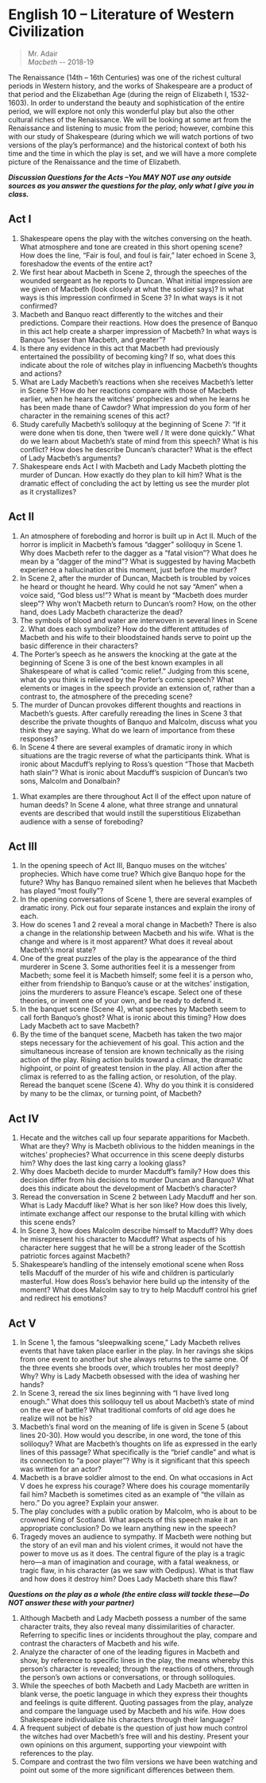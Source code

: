 # English 10 – Literature of Western Civilization                                        
> Mr. Adair\
> *Macbeth* -- 2018-19                                                                                                          
 
The Renaissance (14th – 16th Centuries) was one of the richest cultural periods in Western history, and the works of Shakespeare are a product of that period and the Elizabethan Age (during the reign of Elizabeth I, 1532-1603). In order to understand the beauty and sophistication of the entire period, we will explore not only this wonderful play but also the other cultural riches of the Renaissance. We will be looking at some art from the Renaissance and listening to music from the period; however, combine this with our study of Shakespeare (during which we will watch portions of two versions of the play’s performance) and the historical context of both his time and the time in which the play is set, and we will have a more complete picture of the Renaissance and the time of Elizabeth.
 
 
***Discussion Questions for the Acts –You MAY NOT use any outside sources as you answer the questions for the play, only what I give you in class.***
 
## Act I
 
 1. Shakespeare opens the play with the witches conversing on the heath.  What atmosphere and tone are created in this short opening scene?  How does the line, “Fair is foul, and foul is fair,” later echoed in Scene 3, foreshadow the events of the entire act?
 1. We first hear about Macbeth in Scene 2, through the speeches of the wounded sergeant as he reports to Duncan.  What initial impression are we given of Macbeth (look closely at what the soldier says)?  In what ways is this impression confirmed in Scene 3?  In what ways is it not confirmed?
 1. Macbeth and Banquo react differently to the witches and their predictions.  Compare their reactions.  How does the presence of Banquo in this act help create a sharper impression of Macbeth?  In what ways is Banquo “lesser than Macbeth, and greater”?
 1. Is there any evidence in this act that Macbeth had previously entertained the possibility of becoming king?  If so, what does this indicate about the role of witches play in influencing Macbeth’s thoughts and actions?
 1. What are Lady Macbeth’s reactions when she receives Macbeth’s letter in Scene 5?  How do her reactions compare with those of Macbeth earlier, when he hears the witches’ prophecies and when he learns he has been made thane of Cawdor?  What impression do you form of her character in the remaining scenes of this act?
 1. Study carefully Macbeth’s soliloquy at the beginning of Scene 7:  “If it were done when tis done, then ‘twere well / It were done quickly.”  What do we learn about Macbeth’s state of mind from this speech?  What is his conflict?  How does he describe Duncan’s character?  What is the effect of Lady Macbeth’s arguments?
 1. Shakespeare ends Act I with Macbeth and Lady Macbeth plotting the murder of Duncan.  How exactly do they plan to kill him?  What is the dramatic effect of concluding the act by letting us see the murder plot as it crystallizes?
 
## Act II
 
 1. An atmosphere of foreboding and horror is built up in Act II.  Much of the horror is implicit in Macbeth’s famous “dagger” soliloquy in Scene 1.  Why does Macbeth refer to the dagger as a “fatal vision”?  What does he mean by a “dagger of the mind”?  What is suggested by having Macbeth experience a hallucination at this moment, just before the murder?
 1. In Scene 2, after the murder of Duncan, Macbeth is troubled by voices he heard or thought he heard.  Why could he not say “Amen” when a voice said, “God bless us!”?  What is meant by “Macbeth does murder sleep”?  Why won’t Macbeth return to Duncan’s room?  How, on the other hand, does Lady Macbeth characterize the dead?
 1. The symbols of blood and water are interwoven in several lines in Scene 2.  What does each symbolize?  How do the different attitudes of Macbeth and his wife to their bloodstained hands serve to point up the basic difference in their characters?
 1. The Porter’s speech as he answers the knocking at the gate at the beginning of Scene 3 is one of the best known examples in all Shakespeare of what is called “comic relief.”  Judging from this scene, what do you think is relieved by the Porter’s comic speech?  What elements or images in the speech provide an extension of, rather than a contrast to, the atmosphere of the preceding scene?
 1. The murder of Duncan provokes different thoughts and reactions in Macbeth’s guests.  After carefully rereading the lines in Scene 3 that describe the private thoughts of Banquo and Malcolm, discuss what you think they are saying.  What do we learn of importance from these responses?
 1. In Scene 4 there are several examples of dramatic irony in which situations are the tragic reverse of what the participants think.  What is ironic about Macduff’s replying to Ross’s question “Those that Macbeth hath slain”?  What is ironic about Macduff’s suspicion of Duncan’s two sons, Malcolm and Donalbain?
 1) What examples are there throughout Act II of the effect upon nature of human deeds?  In Scene 4 alone, what three strange and unnatural events are described that would instill the superstitious Elizabethan audience with a sense of foreboding?
 
## Act III
 
 1. In the opening speech of Act III, Banquo muses on the witches’ prophecies.  Which have come true?  Which give Banquo hope for the future?  Why has Banquo remained silent when he believes that Macbeth has played “most foully”?
 1. In the opening conversations of Scene 1, there are several examples of dramatic irony.  Pick out four separate instances and explain the irony of each.
 1. How do scenes 1 and 2 reveal a moral change in Macbeth?  There is also a change in the relationship between Macbeth and his wife.  What is the change and where is it most apparent?  What does it reveal about Macbeth’s moral state?
 1. One of the great puzzles of the play is the appearance of the third murderer in Scene 3.  Some authorities feel it is a messenger from Macbeth; some feel it is Macbeth himself; some feel it is a person who, either from friendship to Banquo’s cause or at the witches’ instigation, joins the murderers to assure Fleance’s escape.  Select one of these theories, or invent one of your own, and be ready to defend it.
 1. In the banquet scene (Scene 4), what speeches by Macbeth seem to call forth Banquo’s ghost?  What is ironic about this timing?  How does Lady Macbeth act to save Macbeth?
 1. By the time of the banquet scene, Macbeth has taken the two major steps necessary for the achievement of his goal.  This action and the simultaneous increase of tension are known technically as the rising action of the play.  Rising action builds toward a climax, the dramatic highpoint, or point of greatest tension in the play.  All action after the climax is referred to as the falling action, or resolution, of the play.  Reread the banquet scene (Scene 4).  Why do you think it is considered by many to be the climax, or turning point, of Macbeth?
 
## Act IV
 
 1. Hecate and the witches call up four separate apparitions for Macbeth.  What are they?  Why is Macbeth oblivious to the hidden meanings in the witches’ prophecies?  What occurrence in this scene deeply disturbs him?  Why does the last king carry a looking glass?
 1. Why does Macbeth decide to murder Macduff’s family?  How does this decision differ from his decisions to murder Duncan and Banquo?  What does this indicate about the development of Macbeth’s character?
 1. Reread the conversation in Scene 2 between Lady Macduff and her son.  What is Lady Macduff like?  What is her son like?  How does this lively, intimate exchange affect our response to the brutal killing with which this scene ends?
 1. In Scene 3, how does Malcolm describe himself to Macduff?  Why does he misrepresent his character to Macduff?  What aspects of his character here suggest that he will be a strong leader of the Scottish patriotic forces against Macbeth?
 1. Shakespeare’s handling of the intensely emotional scene when Ross tells Macduff of the murder of his wife and children is particularly masterful.  How does Ross’s behavior here build up the intensity of the moment?  What does Malcolm say to try to help Macduff control his grief and redirect his emotions?
 
## Act V
 
 1. In Scene 1, the famous “sleepwalking scene,” Lady Macbeth relives events that have taken place earlier in the play.  In her ravings she skips from one event to another but she always returns to the same one.  Of the three events she broods over, which troubles her most deeply?  Why?  Why is Lady Macbeth obsessed with the idea of washing her hands?
 1. In Scene 3, reread the six lines beginning with “I have lived long enough.”  What does this soliloquy tell us about Macbeth’s state of mind on the eve of battle?  What traditional comforts of old age does he realize will not be his?
 1. Macbeth’s final word on the meaning of life is given in Scene 5 (about lines 20-30).  How would you describe, in one word, the tone of this soliloquy?  What are Macbeth’s thoughts on life as expressed in the early lines of this passage?  What specifically is the “brief candle” and what is its connection to “a poor player”?  Why is it significant that this speech was written for an actor?
 1. Macbeth is a brave soldier almost to the end.  On what occasions in Act V does he express his courage?  Where does his courage momentarily fail him?  Macbeth is sometimes cited as an example of “the villain as hero.”  Do you agree?  Explain your answer.
 1. The play concludes with a public oration by Malcolm, who is about to be crowned King of Scotland.  What aspects of this speech make it an appropriate conclusion?  Do we learn anything new in the speech?
 1. Tragedy moves an audience to sympathy.  If Macbeth were nothing but the story of an evil man and his violent crimes, it would not have the power to move us as it does.  The central figure of the play is a tragic hero—a man of imagination and courage, with a fatal weakness, or tragic flaw, in his character (as we saw with Oedipus).  What is that flaw and how does it destroy him?  Does Lady Macbeth share this flaw?
 
***Questions on the play as a whole (the entire class will tackle these—Do NOT answer these with your partner)***
 
 1. Although Macbeth and Lady Macbeth possess a number of the same character traits, they also reveal many dissimilarities of character.  Referring to specific lines or incidents throughout the play, compare and contrast the characters of Macbeth and his wife.
 1. Analyze the character of one of the leading figures in Macbeth and show, by reference to specific lines in the play, the means whereby this person’s character is revealed; through the reactions of others, through the person’s own actions or conversations, or through soliloquies.
 1. While the speeches of both Macbeth and Lady Macbeth are written in blank verse, the poetic language in which they express their thoughts and feelings is quite different.  Quoting passages from the play, analyze and compare the language used by Macbeth and his wife.  How does Shakespeare individualize his characters through their language?
 1. A frequent subject of debate is the question of just how much control the witches had over Macbeth’s free will and his destiny.  Present your own opinions on this argument, supporting your viewpoint with references to the play.
 1. Compare and contrast the two film versions we have been watching and point out some of the more significant differences between them.
 
 
